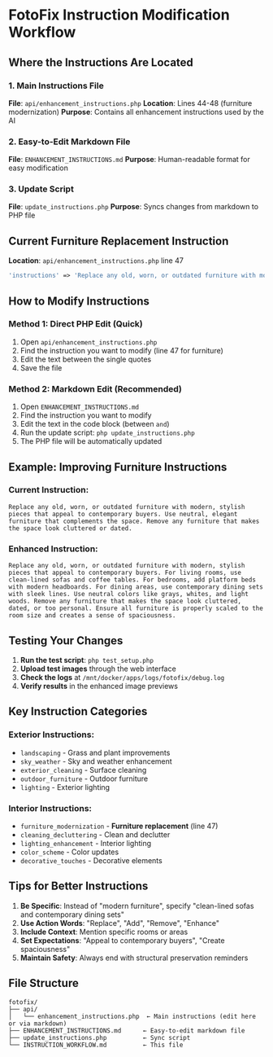 # FotoFix Instruction Modification Workflow

## Where the Instructions Are Located

### 1. Main Instructions File
**File**: `api/enhancement_instructions.php`
**Location**: Lines 44-48 (furniture modernization)
**Purpose**: Contains all enhancement instructions used by the AI

### 2. Easy-to-Edit Markdown File
**File**: `ENHANCEMENT_INSTRUCTIONS.md`
**Purpose**: Human-readable format for easy modification

### 3. Update Script
**File**: `update_instructions.php`
**Purpose**: Syncs changes from markdown to PHP file

## Current Furniture Replacement Instruction

**Location**: `api/enhancement_instructions.php` line 47
```php
'instructions' => 'Replace any old, worn, or outdated furniture with modern, stylish pieces that appeal to contemporary buyers. Use neutral, elegant furniture that complements the space. Remove any furniture that makes the space look cluttered or dated.'
```

## How to Modify Instructions

### Method 1: Direct PHP Edit (Quick)
1. Open `api/enhancement_instructions.php`
2. Find the instruction you want to modify (line 47 for furniture)
3. Edit the text between the single quotes
4. Save the file

### Method 2: Markdown Edit (Recommended)
1. Open `ENHANCEMENT_INSTRUCTIONS.md`
2. Find the instruction you want to modify
3. Edit the text in the code block (between ``` and ```)
4. Run the update script: `php update_instructions.php`
5. The PHP file will be automatically updated

## Example: Improving Furniture Instructions

### Current Instruction:
```
Replace any old, worn, or outdated furniture with modern, stylish pieces that appeal to contemporary buyers. Use neutral, elegant furniture that complements the space. Remove any furniture that makes the space look cluttered or dated.
```

### Enhanced Instruction:
```
Replace any old, worn, or outdated furniture with modern, stylish pieces that appeal to contemporary buyers. For living rooms, use clean-lined sofas and coffee tables. For bedrooms, add platform beds with modern headboards. For dining areas, use contemporary dining sets with sleek lines. Use neutral colors like grays, whites, and light woods. Remove any furniture that makes the space look cluttered, dated, or too personal. Ensure all furniture is properly scaled to the room size and creates a sense of spaciousness.
```

## Testing Your Changes

1. **Run the test script**: `php test_setup.php`
2. **Upload test images** through the web interface
3. **Check the logs** at `/mnt/docker/apps/logs/fotofix/debug.log`
4. **Verify results** in the enhanced image previews

## Key Instruction Categories

### Exterior Instructions:
- `landscaping` - Grass and plant improvements
- `sky_weather` - Sky and weather enhancement
- `exterior_cleaning` - Surface cleaning
- `outdoor_furniture` - Outdoor furniture
- `lighting` - Exterior lighting

### Interior Instructions:
- `furniture_modernization` - **Furniture replacement** (line 47)
- `cleaning_decluttering` - Clean and declutter
- `lighting_enhancement` - Interior lighting
- `color_scheme` - Color updates
- `decorative_touches` - Decorative elements

## Tips for Better Instructions

1. **Be Specific**: Instead of "modern furniture", specify "clean-lined sofas and contemporary dining sets"
2. **Use Action Words**: "Replace", "Add", "Remove", "Enhance"
3. **Include Context**: Mention specific rooms or areas
4. **Set Expectations**: "Appeal to contemporary buyers", "Create spaciousness"
5. **Maintain Safety**: Always end with structural preservation reminders

## File Structure
```
fotofix/
├── api/
│   └── enhancement_instructions.php  ← Main instructions (edit here or via markdown)
├── ENHANCEMENT_INSTRUCTIONS.md      ← Easy-to-edit markdown file
├── update_instructions.php          ← Sync script
└── INSTRUCTION_WORKFLOW.md          ← This file
```
